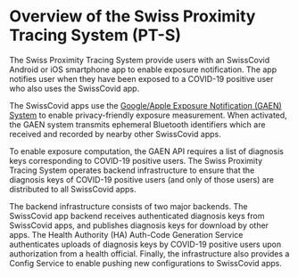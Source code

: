 Overview of the Swiss Proximity Tracing System (PT-S)
=====================================================

The Swiss Proximity Tracing System provide users with an SwissCovid Android or iOS smartphone app to enable exposure notification. The app notifies user when they have been exposed to a COVID-19 positive user who also uses the SwissCovid app.

The SwissCovid apps use the [Google/Apple Exposure Notification (GAEN) System](https://www.apple.com/covid19/contacttracing/) to enable privacy-friendly exposure measurement. When activated, the GAEN system transmits ephemeral Bluetooth identifiers which are received and recorded by nearby other SwissCovid apps.

To enable exposure computation, the GAEN API requires a list of diagnosis keys corresponding to COVID-19 positive users. The Swiss Proximity Tracing System operates backend infrastructure to ensure that the diagnosis keys of COVID-19 positive users (and only of those users) are distributed to all SwissCovid apps.

The backend infrastructure consists of two major backends. The SwissCovid app backend receives authenticated diagnosis keys from SwissCovid apps, and publishes diagnosis keys for download by other apps. The Health Authority (HA) Auth-Code Generation Service authenticates uploads of diagnosis keys by COVID-19 positive users upon authorization from a health official. Finally, the infrastructure also provides a Config Service to enable pushing new configurations to SwissCovid apps.
